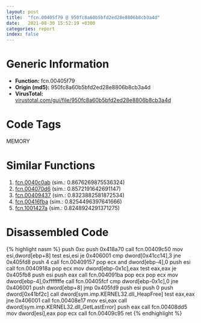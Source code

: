 ```yaml
---
layout: post
title:  "fcn.00405f79 @ 950fc8a60b5bfd2ed28e8806b8cb3a4d"
date:   2021-08-30 15:52:19 +0300
categories: report
index: false
---
```


# Generic Information
- **Function:** fcn.00405f79
- **Origin (md5):** 950fc8a60b5bfd2ed28e8806b8cb3a4d
- **VirusTotal:** [virustotal.com/gui/file/950fc8a60b5bfd2ed28e8806b8cb3a4d][virustotal_ref]

# Code Tags
<span class="tag" id="MEMORY">MEMORY</span>


# Similar Functions

1. [fcn.0040c0ab][similar_1_ref] (sim.: 0.8676269875536324)
2. [fcn.004070d6][similar_2_ref] (sim.: 0.8572191642691147)
3. [fcn.00409437][similar_3_ref] (sim.: 0.8323882581872534)
4. [fcn.00416fba][similar_4_ref] (sim.: 0.8254496397641666)
5. [fcn.1001427a][similar_5_ref] (sim.: 0.8248924291371275)


# Disassembled Code

{% highlight nasm %}
push 0xc
push 0x418a70
call fcn.00409c50
mov esi,dword[ebp+8]
test esi,esi
je 0x406001
cmp dword[0x41cc14],3
jne 0x405fd8
push 4
call fcn.00409157
pop ecx
and dword[ebp-4],0
push esi
call fcn.0040918a
pop ecx
mov dword[ebp-0x1c],eax
test eax,eax
je 0x405fb8
push esi
push eax
call fcn.004091ba
pop ecx
pop ecx
mov dword[ebp-4],0xfffffffe
call fcn.00405fcf
cmp dword[ebp-0x1c],0
jne 0x406001
push dword[ebp+8]
jmp 0x405fd9
push esi
push 0
push dword[0x41bf2c]
call dword[sym.imp.KERNEL32.dll_HeapFree]
test eax,eax
jne 0x406001
call fcn.00408e17
mov esi,eax
call dword[sym.imp.KERNEL32.dll_GetLastError]
push eax
call fcn.00408dd5
mov dword[esi],eax
pop ecx
call fcn.00409c95
ret 
{% endhighlight %}


[similar_1_ref]: /report/fcn.0040c0ab@de21a548b66aa6c0b17491b6a31e14fa
[similar_2_ref]: /report/fcn.004070d6@3752616178fdbffef61ac0481dbc8e8d
[similar_3_ref]: /report/fcn.00409437@6c5b0418e4a4c57d99cda47d2717045d
[similar_4_ref]: /report/fcn.00416fba@92f468935bc264872869f37147ba28fd
[similar_5_ref]: /report/fcn.1001427a@4c3818fdf32d89a09257dbc9d3e142ea
[virustotal_ref]: https://www.virustotal.com/gui/file/950fc8a60b5bfd2ed28e8806b8cb3a4d
